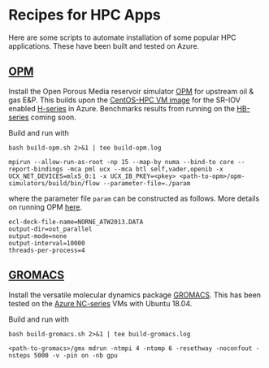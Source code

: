 # Recipes for HPC Apps
Here are some scripts to automate installation of some popular HPC applications. These have been built and tested on Azure.

## [OPM](./build-opm.sh)
Install the Open Porous Media reservoir simulator [OPM](https://opm-project.org/) for upstream oil & gas E&P.
This builds upon the [CentOS-HPC VM image](https://techcommunity.microsoft.com/t5/Azure-Compute/CentOS-HPC-VM-Image-for-SR-IOV-enabled-Azure-HPC-VMs/ba-p/665557) for the SR-IOV enabled [H-series](https://docs.microsoft.com/en-us/azure/virtual-machines/linux/sizes-hpc) in Azure. Benchmarks results from running on the [HB-series](https://docs.microsoft.com/en-us/azure/virtual-machines/workloads/hpc/hb-series-overview) coming soon.

Build and run with
```
bash build-opm.sh 2>&1 | tee build-opm.log
```
```
mpirun --allow-run-as-root -np 15 --map-by numa --bind-to core --report-bindings -mca pml ucx --mca btl self,vader,openib -x UCX_NET_DEVICES=mlx5_0:1 -x UCX_IB_PKEY=<pkey> <path-to-opm>/opm-simulators/build/bin/flow --parameter-file=./param
```
where the parameter file `param` can be constructed as follows. More details on running OPM [here](https://opm-project.org/wp-content/uploads/2019/06/OPM_Flow_Documentation_2019-04_Rev-0.pdf).
```
ecl-deck-file-name=NORNE_ATW2013.DATA
output-dir=out_parallel
output-mode=none
output-interval=10000
threads-per-process=4
```

## [GROMACS](./build-gromacs.sh)
Install the versatile molecular dynamics package [GROMACS](http://www.gromacs.org/Downloads).
This has been tested on the [Azure NC-series](https://docs.microsoft.com/en-us/azure/virtual-machines/linux/sizes-gpu) VMs with Ubuntu 18.04.

Build and run with
```
bash build-gromacs.sh 2>&1 | tee build-gromacs.log
```
```
<path-to-gromacs>/gmx mdrun -ntmpi 4 -ntomp 6 -resethway -noconfout -nsteps 5000 -v -pin on -nb gpu
```
